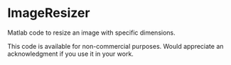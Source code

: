 # ImageResizer
Matlab code to resize an image with specific dimensions.

This code is available for non-commercial purposes. Would appreciate an acknowledgment if you use it in your work.

